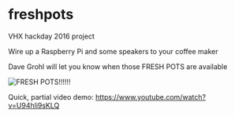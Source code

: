 freshpots
=========

VHX hackday 2016 project

Wire up a Raspberry Pi and some speakers to your coffee maker

Dave Grohl will let you know when those FRESH POTS are available

![FRESH POTS!!!!!!](https://i.kym-cdn.com/entries/icons/mobile/000/012/892/images.jpg)

Quick, partial video demo: https://www.youtube.com/watch?v=U94hli9sKLQ


